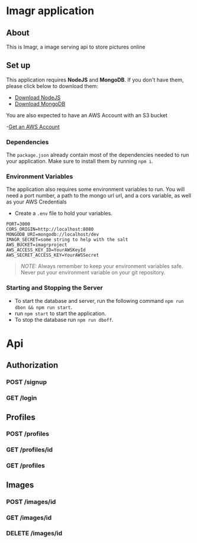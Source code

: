 # Imagr application

## About

This is Imagr, a image serving api to store pictures online

## Set up

This application requires **NodeJS** and **MongoDB**. If you don't have them, please click below to download them:

- [Download NodeJS](https://nodejs.org)
- [Download MongoDB](https://www.mongodb.com/download-center#community)

You are also expected to have an AWS Account with an S3 bucket

-[Get an AWS Account](https://aws.amazon.com/)

### Dependencies

The `package.json` already contain most of the dependencies needed to run your application. 
Make sure to install them by running `npm i`.

### Environment Variables

The application also requires some environment variables to run. You will need a port number, a path to the mongo url url, and a cors variable, as well as your AWS Credentials

* Create a `.env` file to hold your variables.
```
PORT=3000
CORS_ORIGIN=http://localhost:8080
MONGODB_URI=mongodb://localhost/dev
IMAGR_SECRET=some string to help with the salt
AWS_BUCKET=imagrproject
AWS_ACCESS_KEY_ID=YourAWSKeyId
AWS_SECRET_ACCESS_KEY=YourAWSSecret
```
> *NOTE:* Always remember to keep your environment variables safe. Never put your environment variable on your git repository.

### Starting and Stopping the Server

- To start the database and server, run the following command `npm run dbon && npm run start`.
- run `npm start` to start the application.
- To stop the database run `npm run dboff`.

# Api

## Authorization

### POST /signup
### GET /login

## Profiles
### POST /profiles
### GET /profiles/id
### GET /profiles

 ## Images
 ### POST /images/id
 ### GET /images/id
 ### DELETE /images/id